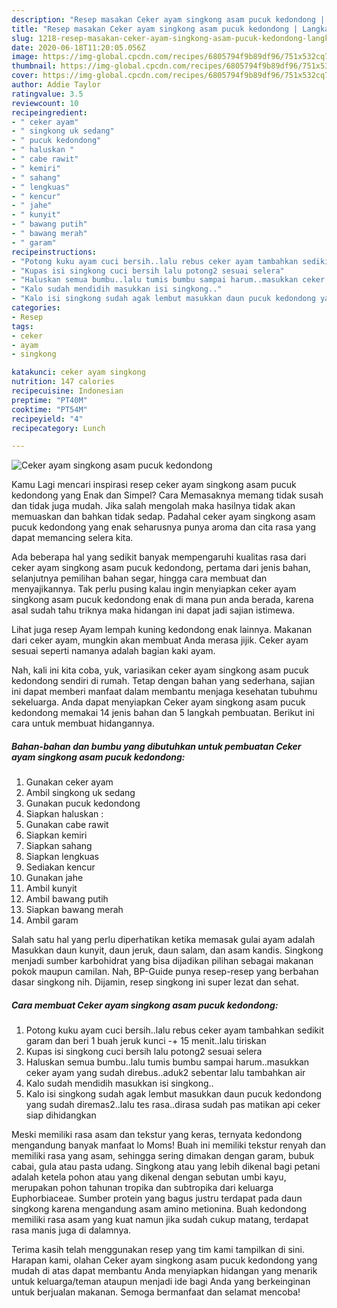 ```yaml
---
description: "Resep masakan Ceker ayam singkong asam pucuk kedondong | Langkah Membuat Ceker ayam singkong asam pucuk kedondong Yang Paling Enak"
title: "Resep masakan Ceker ayam singkong asam pucuk kedondong | Langkah Membuat Ceker ayam singkong asam pucuk kedondong Yang Paling Enak"
slug: 1218-resep-masakan-ceker-ayam-singkong-asam-pucuk-kedondong-langkah-membuat-ceker-ayam-singkong-asam-pucuk-kedondong-yang-paling-enak
date: 2020-06-18T11:20:05.056Z
image: https://img-global.cpcdn.com/recipes/6805794f9b89df96/751x532cq70/ceker-ayam-singkong-asam-pucuk-kedondong-foto-resep-utama.jpg
thumbnail: https://img-global.cpcdn.com/recipes/6805794f9b89df96/751x532cq70/ceker-ayam-singkong-asam-pucuk-kedondong-foto-resep-utama.jpg
cover: https://img-global.cpcdn.com/recipes/6805794f9b89df96/751x532cq70/ceker-ayam-singkong-asam-pucuk-kedondong-foto-resep-utama.jpg
author: Addie Taylor
ratingvalue: 3.5
reviewcount: 10
recipeingredient:
- " ceker ayam"
- " singkong uk sedang"
- " pucuk kedondong"
- " haluskan "
- " cabe rawit"
- " kemiri"
- " sahang"
- " lengkuas"
- " kencur"
- " jahe"
- " kunyit"
- " bawang putih"
- " bawang merah"
- " garam"
recipeinstructions:
- "Potong kuku ayam cuci bersih..lalu rebus ceker ayam tambahkan sedikit garam dan beri 1 buah jeruk kunci -+ 15 menit..lalu tiriskan"
- "Kupas isi singkong cuci bersih lalu potong2 sesuai selera"
- "Haluskan semua bumbu..lalu tumis bumbu sampai harum..masukkan ceker ayam yang sudah direbus..aduk2 sebentar lalu tambahkan air"
- "Kalo sudah mendidih masukkan isi singkong.."
- "Kalo isi singkong sudah agak lembut masukkan daun pucuk kedondong yang sudah diremas2..lalu tes rasa..dirasa sudah pas matikan api ceker siap dihidangkan"
categories:
- Resep
tags:
- ceker
- ayam
- singkong

katakunci: ceker ayam singkong 
nutrition: 147 calories
recipecuisine: Indonesian
preptime: "PT40M"
cooktime: "PT54M"
recipeyield: "4"
recipecategory: Lunch

---
```



![Ceker ayam singkong asam pucuk kedondong](https://img-global.cpcdn.com/recipes/6805794f9b89df96/751x532cq70/ceker-ayam-singkong-asam-pucuk-kedondong-foto-resep-utama.jpg)

Kamu Lagi mencari inspirasi resep ceker ayam singkong asam pucuk kedondong yang Enak dan Simpel? Cara Memasaknya memang tidak susah dan tidak juga mudah. Jika salah mengolah maka hasilnya tidak akan memuaskan dan bahkan tidak sedap. Padahal ceker ayam singkong asam pucuk kedondong yang enak seharusnya punya aroma dan cita rasa yang dapat memancing selera kita.

Ada beberapa hal yang sedikit banyak mempengaruhi kualitas rasa dari ceker ayam singkong asam pucuk kedondong, pertama dari jenis bahan, selanjutnya pemilihan bahan segar, hingga cara membuat dan menyajikannya. Tak perlu pusing kalau ingin menyiapkan ceker ayam singkong asam pucuk kedondong enak di mana pun anda berada, karena asal sudah tahu triknya maka hidangan ini dapat jadi sajian istimewa.

Lihat juga resep Ayam lempah kuning kedondong enak lainnya. Makanan dari ceker ayam, mungkin akan membuat Anda merasa jijik. Ceker ayam sesuai seperti namanya adalah bagian kaki ayam.


Nah, kali ini kita coba, yuk, variasikan ceker ayam singkong asam pucuk kedondong sendiri di rumah. Tetap dengan bahan yang sederhana, sajian ini dapat memberi manfaat dalam membantu menjaga kesehatan tubuhmu sekeluarga. Anda dapat menyiapkan Ceker ayam singkong asam pucuk kedondong memakai 14 jenis bahan dan 5 langkah pembuatan. Berikut ini cara untuk membuat hidangannya.

<!--inarticleads1-->

##### Bahan-bahan dan bumbu yang dibutuhkan untuk pembuatan Ceker ayam singkong asam pucuk kedondong:

1. Gunakan  ceker ayam
1. Ambil  singkong uk sedang
1. Gunakan  pucuk kedondong
1. Siapkan  haluskan :
1. Gunakan  cabe rawit
1. Siapkan  kemiri
1. Siapkan  sahang
1. Siapkan  lengkuas
1. Sediakan  kencur
1. Gunakan  jahe
1. Ambil  kunyit
1. Ambil  bawang putih
1. Siapkan  bawang merah
1. Ambil  garam


Salah satu hal yang perlu diperhatikan ketika memasak gulai ayam adalah Masukkan daun kunyit, daun jeruk, daun salam, dan asam kandis. Singkong menjadi sumber karbohidrat yang bisa dijadikan pilihan sebagai makanan pokok maupun camilan. Nah, BP-Guide punya resep-resep yang berbahan dasar singkong nih. Dijamin, resep singkong ini super lezat dan sehat. 

<!--inarticleads2-->

##### Cara membuat Ceker ayam singkong asam pucuk kedondong:

1. Potong kuku ayam cuci bersih..lalu rebus ceker ayam tambahkan sedikit garam dan beri 1 buah jeruk kunci -+ 15 menit..lalu tiriskan
1. Kupas isi singkong cuci bersih lalu potong2 sesuai selera
1. Haluskan semua bumbu..lalu tumis bumbu sampai harum..masukkan ceker ayam yang sudah direbus..aduk2 sebentar lalu tambahkan air
1. Kalo sudah mendidih masukkan isi singkong..
1. Kalo isi singkong sudah agak lembut masukkan daun pucuk kedondong yang sudah diremas2..lalu tes rasa..dirasa sudah pas matikan api ceker siap dihidangkan


Meski memiliki rasa asam dan tekstur yang keras, ternyata kedondong mengandung banyak manfaat lo Moms! Buah ini memiliki tekstur renyah dan memiliki rasa yang asam, sehingga sering dimakan dengan garam, bubuk cabai, gula atau pasta udang. Singkong atau yang lebih dikenal bagi petani adalah ketela pohon atau yang dikenal dengan sebutan umbi kayu, merupakan pohon tahunan tropika dan subtropika dari keluarga Euphorbiaceae. Sumber protein yang bagus justru terdapat pada daun singkong karena mengandung asam amino metionina. Buah kedondong memiliki rasa asam yang kuat namun jika sudah cukup matang, terdapat rasa manis juga di dalamnya. 

Terima kasih telah menggunakan resep yang tim kami tampilkan di sini. Harapan kami, olahan Ceker ayam singkong asam pucuk kedondong yang mudah di atas dapat membantu Anda menyiapkan hidangan yang menarik untuk keluarga/teman ataupun menjadi ide bagi Anda yang berkeinginan untuk berjualan makanan. Semoga bermanfaat dan selamat mencoba!
